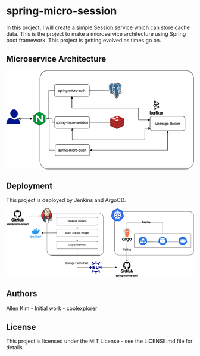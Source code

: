 # spring-micro-session
In this project, I will create a simple Session service which can store cache data.
This is the project to make a microservice architecture using Spring boot framework.
This project is getting evolved as times go on.

## Microservice Architecture
![spring-micro-architecture](./images/microservice-architecture.png)

## Deployment
This project is deployed by Jenkins and ArgoCD.

![spring-mirco-deployment](./images/spring-micro-deployment.png)

## Authors
Allen Kim - Initial work - [coolexplorer](https://github.com/coolexplorer)

## License
This project is licensed under the MIT License - see the LICENSE.md file for details
